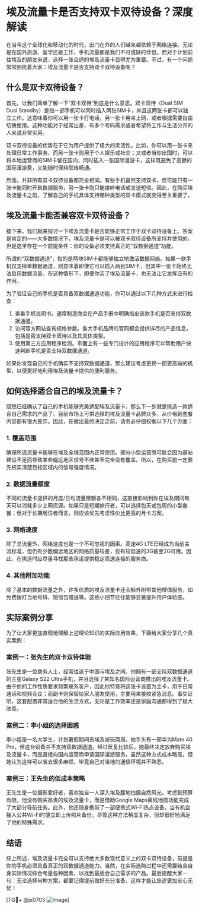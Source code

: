 # 埃及流量卡是否支持双卡双待设备？深度解读

在当今这个全球化和移动化的时代，出门在外的人们越来越依赖于网络连接。无论是在国外旅游、留学还是工作，手机流量都是我们不可或缺的伴侣。而对于计划前往埃及的朋友来说，选择一张合适的埃及流量卡显得尤为重要。不过，有一个问题常常困扰着大家：埃及流量卡是否支持双卡双待设备呢？

## 什么是双卡双待设备？

首先，让我们简单了解一下“双卡双待”到底是什么意思。双卡双待（Dual SIM Dual Standby）是指一部手机可以同时插入两张SIM卡，并且这两张卡都可以独立工作。这意味着你可以用一张卡打电话，另一张卡用来上网，或者根据需要自由切换使用。这种功能对于经常出差、有多个号码需求或者希望将工作与生活分开的人来说非常实用。

双卡双待设备的优势在于它为用户提供了极大的灵活性。比如，你可以用一张卡来处理日常工作事务，而另一张卡则用于个人娱乐或社交；又或者当你出国时，可以将本地运营商的SIM卡留在国内，同时插入一张国际漫游卡，这样既避免了高额的国际漫游费，又能随时保持联络畅通。

然而，并非所有双卡双待设备都完全相同。有些手机虽然支持双卡，但可能只有一张卡能同时开启数据服务，另一张卡则只能接听电话或发送短信。因此，在购买埃及流量卡之前，了解自己的手机具体支持哪种类型的双卡模式就变得至关重要了。

## 埃及流量卡能否兼容双卡双待设备？

接下来，我们就来探讨一下埃及流量卡是否能够正常工作于双卡双待设备上。答案是肯定的——大多数情况下，埃及流量卡是可以被双卡双待设备所支持并使用的。但是这里存在一个前提条件：你的设备必须支持真正的“双数据通道”功能。

所谓的“双数据通道”，指的是两块SIM卡都能够独立地激活数据网络。如果一款手机仅支持单数据通道，则意味着即使它可以插入两张SIM卡，但其中一张卡始终无法启用数据流量。在这种情形下，即便你买了埃及流量卡，也无法让它发挥应有的作用。

为了验证自己的手机是否具备双数据通道功能，你可以通过以下几种方式来进行检查：

1. 查看手机说明书。通常制造商会在产品手册中明确指出该款手机是否支持双数据通道。
2. 访问官方网站查询规格参数。各大手机品牌的官网都会提供详尽的产品信息，包括是否支持双卡双待以及其具体类型。
3. 使用第三方应用程序检测。市面上有一些专门设计的应用程序可以帮助用户快速判断手机是否支持双数据通道。

如果你发现自己的手机确实不支持双数据通道，那么建议考虑更换一部更高端的机型，以便更好地利用埃及流量卡提供的便利服务。

## 如何选择适合自己的埃及流量卡？

既然已经确认了自己的手机能够完美适配埃及流量卡，那么下一步就是挑选一款适合自己需求的产品了。目前市场上可供选择的埃及流量卡品牌众多，从价格到套餐内容都有很大差异。因此，在做出最终决定之前，请务必仔细权衡以下几个方面：

### 1. 覆盖范围
确保所选流量卡能够在埃及全境范围内正常使用。部分小型运营商可能会因为基站建设不足而导致某些偏远地区信号不佳甚至完全没有覆盖。所以，在购买前一定要先核实清楚目标区域内的信号强度情况。

### 2. 数据流量额度
不同的流量卡提供的月度/日均流量限额各不相同，这直接影响到你在埃及期间每天可以消耗多少上网资源。如果只是短期旅行者，可以选择包天或包周的小型套餐；但对于长期居住者而言，则应该优先考虑性价比更高的月卡方案。

### 3. 网络速度
除了总流量外，网络速度也是一个不可忽视的因素。高速4G LTE已经成为当前主流标准，但仍有少数偏远地区的网络质量较差，仅有较低速的3G甚至2G可用。因此，在挑选时应尽量寻找那些承诺提供稳定高速连接的服务商。

### 4. 其他附加功能
除了基本的数据流量之外，许多优质的埃及流量卡还会额外附带其他增值服务，如免费拨打当地号码、短信包赠送等。这些小细节往往能够显著提升用户体验感。

## 实际案例分享

为了让大家更加直观地理解上述理论知识的实际应用效果，下面给大家分享几个真实案例：

### 案例一：张先生的双卡双待体验
张先生是一位商务人士，经常往返于中国与埃及之间。他拥有一部支持双数据通道的三星Galaxy S22 Ultra手机，并且选择了某知名国际运营商推出的埃及流量卡。由于他的工作性质要求频繁联系客户，因此他特意将这张卡设置为主卡，用于日常通话和视频会议；而副卡则保留给家人朋友使用，主要用来接收紧急消息。事实证明，这套配置非常适合他的生活方式，无论是工作效率还是家庭沟通都得到了极大改善。

### 案例二：李小姐的选择困惑
李小姐是一名大学生，计划暑假期间去埃及游玩两周。她手头有一部华为Mate 40 Pro，但这台设备并不支持双数据通道。经过反复比较后，她最终决定放弃购买埃及流量卡，而是直接向国内运营商申请国际漫游服务。虽然这种方式成本略高，但她认为这样可以省去很多麻烦，毕竟自己对当地的通信环境并不熟悉。

### 案例三：王先生的低成本策略
王先生是一位摄影爱好者，喜欢独自一人深入埃及腹地拍摄自然风光。考虑到预算有限，他没有购买昂贵的埃及流量卡，而是借助Google Maps离线地图功能完成了大部分导航任务。此外，他还随身携带了一部便携式Wi-Fi热点设备，当有机会接入公共Wi-Fi时便立即上传照片备份。尽管这种方法稍显复杂，但却很好地满足了他的特殊需求。

## 结语

综上所述，埃及流量卡完全可以支持绝大多数现代意义上的双卡双待设备，前提是你的手机必须具备真正的双数据通道能力。当然，在实际选购过程中还需要结合自身实际情况综合考量各种因素，以找到最适合自己需求的产品。最后提醒大家一句：无论选择何种方案，都要记得提前做好充分准备，这样才能让旅途更加安心无忧！

[TG💪+ @jx0703 ![Image](https://github.com/user-attachments/assets/dbca1d08-cadb-493c-b0ec-ad6f7a83f270)]